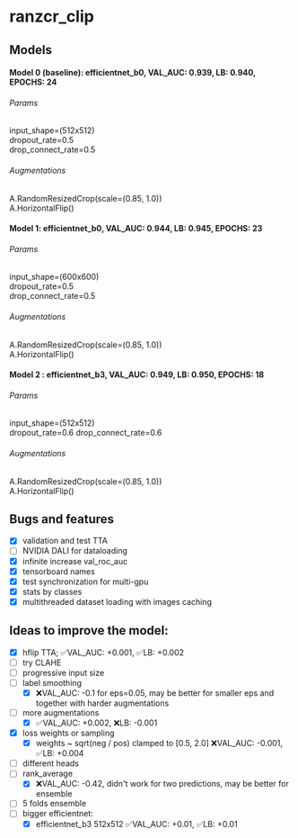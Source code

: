 # ranzcr_clip

## Models

#### Model 0 (baseline): efficientnet_b0, VAL_AUC: 0.939, LB: 0.940, EPOCHS: 24

###### Params
input_shape=(512x512)  
dropout_rate=0.5  
drop_connect_rate=0.5  

###### Augmentations
A.RandomResizedCrop(scale=(0.85, 1.0))  
A.HorizontalFlip()  

#### Model 1: efficientnet_b0, VAL_AUC: 0.944, LB: 0.945, EPOCHS: 23

###### Params
input_shape=(600x600)  
dropout_rate=0.5  
drop_connect_rate=0.5  

###### Augmentations
A.RandomResizedCrop(scale=(0.85, 1.0))  
A.HorizontalFlip()  

#### Model 2 : efficientnet_b3, VAL_AUC: 0.949, LB: 0.950, EPOCHS: 18

###### Params
input_shape=(512x512)  
dropout_rate=0.6 
drop_connect_rate=0.6

###### Augmentations
A.RandomResizedCrop(scale=(0.85, 1.0))  
A.HorizontalFlip()  

## Bugs and features
- [x] validation and test TTA
- [ ] NVIDIA DALI for dataloading
- [x] infinite increase val_roc_auc
- [x] tensorboard names
- [x] test synchronization for multi-gpu
- [x] stats by classes
- [x] multithreaded dataset loading with images caching

## Ideas to improve the model:
- [x] hflip TTA;  :white_check_mark:VAL_AUC: +0.001, :white_check_mark:LB: +0.002
- [ ] try CLAHE
- [ ] progressive input size
- [ ] label smoothing
  - [x] :x:VAL_AUC: -0.1 for eps=0.05, may be better for smaller eps and together with harder augmentations
- [ ] more augmentations
  - [x] :white_check_mark:VAL_AUC: +0.002, :x:LB: -0.001
- [x] loss weights or sampling
  - [x] weights ~ sqrt(neg / pos) clamped to [0.5, 2.0] :x:VAL_AUC: -0.001, :white_check_mark:LB: +0.004
- [ ] different heads
- [ ] rank_average
  - [x] :x:VAL_AUC: -0.42, didn't work for two predictions, may be better for ensemble
- [ ] 5 folds ensemble
- [ ] bigger efficientnet: 
  - [x] efficientnet_b3 512x512 :white_check_mark:VAL_AUC: +0.01, :white_check_mark:LB: +0.01
